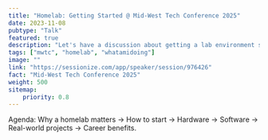 ```yaml
---
title: "Homelab: Getting Started @ Mid-West Tech Conference 2025"
date: 2023-11-08
pubtype: "Talk"
featured: true
description: "Let's have a discussion about getting a lab environment set up. This could be at home or office, depending on your needs. "
tags: ["mwtc", "homelab", "whatamidoing"]
image: ""
link: "https://sessionize.com/app/speaker/session/976426"
fact: "Mid-West Tech Conference 2025"
weight: 500
sitemap:
    priority: 0.8
---
```


Agenda: Why a homelab matters → How to start → Hardware → Software → Real-world projects → Career benefits.
